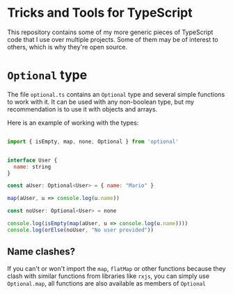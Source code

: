 # Tricks and Tools for TypeScript

This repository contains some of my more generic pieces of TypeScript code that I use over multiple projects.
Some of them may be of interest to others, which is why they're open source.


# `Optional` type

The file `optional.ts` contains an `Optional` type and several simple functions to work with it. It can be
used with any non-boolean type, but my recommendation is to use it with objects and arrays.

Here is an example of working with the types:

```javascript

import { isEmpty, map, none, Optional } from 'optional'


interface User {
  name: string
}

const aUser: Optional<User> = { name: "Mario" }

map(aUser, u => console.log(u.name))

const noUser: Optional<User> = none

console.log(isEmpty(map(aUser, u => console.log(u.name))))
console.log(orElse(noUser, "No user provided"))

```

## Name clashes?

If you can't or won't import the `map`, `flatMap` or other functions because they clash with similar functions
from libraries like `rxjs`, you can simply use `Optional.map`, all functions are also available as members of
`Optional`
